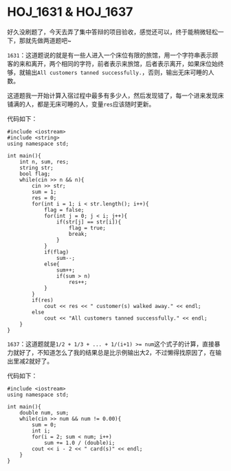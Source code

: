 # HOJ_1631 & HOJ_1637  

好久没刷题了，今天去弄了集中答辩的项目验收，感觉还可以，终于能稍微轻松一下，那就先做两道题吧~  

```1631```：这道题说的就是有一些人进入一个床位有限的旅馆，用一个字符串表示顾客的来和离开，两个相同的字符，前者表示来旅馆，后者表示离开，如果床位始终够，就输出```All customers tanned successfully.```，否则，输出无床可睡的人数。  

这道题我一开始计算入宿过程中最多有多少人，然后发现错了，每一个进来发现床铺满的人，都是无床可睡的人，变量```res```应该随时更新。  

代码如下：  

    #include <iostream>
    #include <string>
    using namespace std;
    
    int main(){
        int n, sum, res;
        string str;
        bool flag;
        while(cin >> n && n){
            cin >> str;
            sum = 1;
            res = 0;
            for(int i = 1; i < str.length(); i++){
                flag = false;
                for(int j = 0; j < i; j++){
                    if(str[j] == str[i]){
                        flag = true;
                        break;
                    }
                }
                if(flag)
                    sum--;
                else{
                    sum++;
                    if(sum > n)
                        res++;
                }
            }
            if(res)
                cout << res << " customer(s) walked away." << endl;
            else
                cout << "All customers tanned successfully." << endl;
        }
    }  
	
```1637```：这道题就是```1/2 + 1/3 + ... + 1/(i+1) >= num```这个式子的计算，直接暴力就好了，不知道怎么了我的结果总是比示例输出大2，不过懒得找原因了，在输出里减2就好了。  

代码如下：  

    #include <iostream>
    using namespace std;
    
    int main(){
        double num, sum;
        while(cin >> num && num != 0.00){
            sum = 0;
            int i;
            for(i = 2; sum < num; i++)
                sum += 1.0 / (double)i;
            cout << i - 2 << " card(s)" << endl;
        }
    }



